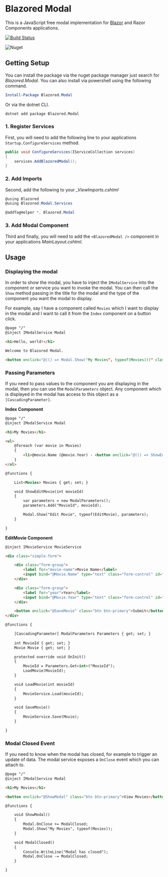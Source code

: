 # Blazored Modal
This is a JavaScript free modal implementation for [Blazor](https://blazor.net) and Razor Components applications.

[![Build Status](https://dev.azure.com/blazored/Modal/_apis/build/status/Blazored.Modal?branchName=master)](https://dev.azure.com/blazored/Modal/_build/latest?definitionId=4&branchName=master)

![Nuget](https://img.shields.io/nuget/v/blazored.modal.svg)

## Getting Setup
You can install the package via the nuget package manager just search for *Blazored.Modal*. You can also install via powershell using the following command.

```powershell
Install-Package Blazored.Modal
```

Or via the dotnet CLI.

```bash
dotnet add package Blazored.Modal
```

### 1. Register Services
First, you will need to add the following line to your applications `Startup.ConfigureServices` method.

```csharp
public void ConfigureServices(IServiceCollection services)
{
    services.AddBlazoredModal();
}
```

### 2. Add Imports
Second, add the following to your *_ViewImports.cshtml*

```csharp
@using Blazored
@using Blazored.Modal.Services

@addTagHelper *, Blazored.Modal
```

### 3. Add Modal Component
Third and finally, you will need to add the `<BlazoredModal />` component in your applications *MainLayout.cshtml*.

## Usage
### Displaying the modal
In order to show the modal, you have to inject the `IModalService` into the component or service you want to invoke the modal. You can then call the `Show` method passing in the title for the modal and the type of the component you want the modal to display. 

For example, say I have a component called `Movies` which I want to display in the modal and I want to call it from the `Index` component on a button click.

```html
@page "/"
@inject IModalService Modal

<h1>Hello, world!</h1>

Welcome to Blazored Modal.

<button onclick="@(() => Modal.Show("My Movies", typeof(Movies)))" class="btn btn-primary">View Movies</button>
```

### Passing Parameters
If you need to pass values to the component you are displaying in the modal, then you can use the `ModalParameters` object. Any component which is displayed in the modal has access to this object as a `[CascadingParameter]`. 

**Index Component**
```html
@page "/"
@inject IModalService Modal

<h1>My Movies</h1>

<ul>
    @foreach (var movie in Movies)
    {
        <li>@movie.Name (@movie.Year) - <button onclick="@(() => ShowEditMovie(movie.Id))" class="btn btn-primary">Edit Movie</button></li>
    }
</ul>

@functions {

    List<Movies> Movies { get; set; }

    void ShowEditMovie(int movieId)
    {
        var parameters = new ModalParameters();
        parameters.Add("MovieId", movieId);

        Modal.Show("Edit Movie", typeof(EditMovie), parameters);
    }

}
```

**EditMovie Component**
```html
@inject IMovieService MovieService

<div class="simple-form">

    <div class="form-group">
        <label for="movie-name">Movie Name</label>
        <input bind="@Movie.Name" type="text" class="form-control" id="movie-name" />
    </div>

    <div class="form-group">
        <label for="year">Year</label>
        <input bind="@Movie.Year" type="text" class="form-control" id="year" />
    </div>

    <button onclick="@SaveMovie" class="btn btn-primary">Submit</button>
</div>

@functions {

    [CascadingParameter] ModalParameters Parameters { get; set; }
    
    int MovieId { get; set; }
    Movie Movie { get; set; }

    protected override void OnInit()
    {
        MovieId = Parameters.Get<int>("MovieId");
        LoadMovie(MovieId);
    }

    void LoadMovie(int movieId)
    {
        MovieService.Load(movieId);
    }

    void SaveMovie()
    {
        MovieService.Save(Movie);
    }

}
```

### Modal Closed Event
If you need to know when the modal has closed, for example to trigger an update of data. The modal service exposes a `OnClose` event which you can attach to. 

```html
@page "/"
@inject IModalService Modal

<h1>My Movies</h1>

<button onclick="@ShowModal" class="btn btn-primary">View Movies</button>

@functions {

    void ShowModal()
    {
        Modal.OnClose += ModalClosed;
        Modal.Show("My Movies", typeof(Movies));
    }

    void ModalClosed()
    {
        Console.WriteLine("Modal has closed");
        Modal.OnClose -= ModalClosed;
    }

}
```
